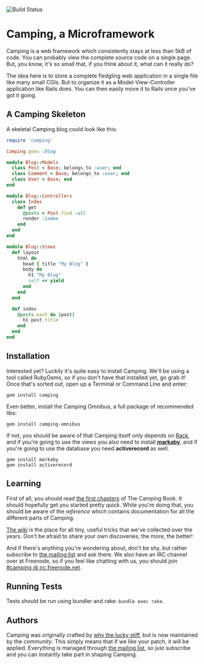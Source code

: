 ![Build Status](https://github.com/camping/camping/actions/workflows/ruby.yml/badge.svg)

# Camping, a Microframework

Camping is a web framework which consistently stays at less than 5kB of code.
You can probably view the complete source code on a single page. But, you
know, it's so small that, if you think about it, what can it really do?

The idea here is to store a complete fledgling web application in a single
file like many small CGIs. But to organize it as a Model-View-Controller
application like Rails does. You can then easily move it to Rails once you've
got it going.

## A Camping Skeleton

A skeletal Camping blog could look like this:

```ruby
require 'camping'

Camping.goes :Blog

module Blog::Models
  class Post < Base; belongs_to :user; end
  class Comment < Base; belongs_to :user; end
  class User < Base; end
end

module Blog::Controllers
  class Index
    def get
      @posts = Post.find :all
      render :index
    end
  end
end

module Blog::Views
  def layout
    html do
      head { title "My Blog" }
      body do
        h1 "My Blog"
        self << yield
      end
    end
  end

  def index
    @posts.each do |post|
      h1 post.title
    end
  end
end
```

## Installation

Interested yet?  Luckily it's quite easy to install Camping.  We'll be using
a tool called RubyGems, so if you don't have that installed yet, go grab it!
Once that's sorted out, open up a Terminal or Command Line and enter:

```
gem install camping
```

Even better, install the Camping Omnibus, a full package of recommended libs:

```
gem install camping-omnibus
```

If not, you should be aware of that Camping itself only depends on
[Rack](https://github.com/rack/rack), and if you're going to use the views you also
need to install **[markaby](https://github.com/markaby/markaby)**, and if you're going to use the database you need
**activerecord** as well.

```
gem install markaby
gem install activerecord
```

## Learning

First of all, you should read [the first chapters](/book/01_introduction.md)
of The Camping Book. It should hopefully get you started pretty quick. While
you're doing that, you should be aware of the _reference_ which contains
documentation for all the different parts of Camping.

[The wiki](https://github.com/camping/camping/wiki) is the place for all tiny,
useful tricks that we've collected over the years.  Don't be afraid to share
your own discoveries; the more, the better!

And if there's anything you're wondering about, don't be shy, but rather
subscribe to [the mailing list](http://rubyforge.org/mailman/listinfo/camping-list)
and ask there.  We also have an IRC channel over at Freenode, so if you feel
like chatting with us, you should join [#camping @ irc.freenode.net](http://java.freenode.net/?channel=camping).

## Running Tests

Tests should be run using bundler and rake: `bundle exec rake`.

## Authors

Camping was originally crafted by [why the lucky stiff](http://en.wikipedia.org/wiki/Why_the_lucky_stiff),
but is now maintained by the _community_.  This simply means that if we like your
patch, it will be applied.  Everything is managed through [the mailing list](http://rubyforge.org/mailman/listinfo/camping-list),
so just subscribe and you can instantly take part in shaping Camping.
